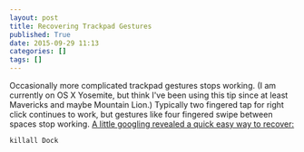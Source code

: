 ```yaml
---
layout: post
title: Recovering Trackpad Gestures
published: True
date: 2015-09-29 11:13
categories: []
tags: []
---
```


Occasionally more complicated trackpad gestures stops working.  (I am currently on OS X Yosemite, but think I've been using this tip since at least Mavericks and maybe Mountain Lion.)  Typically two fingered tap for right click continues to work, but gestures like four fingered swipe between spaces stop working.  [A little googling revealed a quick easy way to recover:](http://apple.stackexchange.com/questions/151907/how-to-bring-back-multi-touch-gestures-after-it-crashes-without-reboot)

    killall Dock

